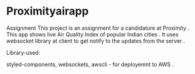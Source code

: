 # Proximityairapp
Assignment 
This project is an assignment for a candidature at Proximity .
This app shows live Air Quality Index of popular Indian cities . 
It uses websocket library  at client to get  notify to the updates from the server . 

Library-used:

styled-components,
websockets,
awscli - for deployemnt to AWS . 

